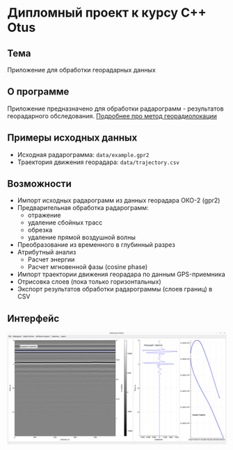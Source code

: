 # Дипломный проект к курсу C++ Otus

## Тема

Приложение для обработки георадарных данных

## О программе

Приложение предназначено для обработки радарограмм - результатов георадарного обследования. 
[Подробнее про метод георадиолокации](https://geotim.ru/o-georadiolokacii/osnovy-georadiolokacii/)

## Примеры исходных данных

- Исходная радарограмма: `data/example.gpr2`
- Траектория движения георадара: `data/trajectory.csv`

## Возможности

- Импорт исходных радарограмм из данных георадара ОКО-2 (gpr2)
- Предварительная обработка радарограмм:
  - отражение
  - удаление сбойных трасс
  - обрезка
  - удаление прямой воздушной волны
- Преобразование из временного в глубинный разрез
- Атрибутный анализ
  - Расчет энергии
  - Расчет мгновенной фазы (cosine phase)
- Импорт траектории движения георадара по данным GPS-приемника
- Отрисовка слоев (пока только горизонтальных)
- Экспорт результатов обработки радарограммы (слоев границ) в CSV

## Интерфейс

![screenshot](docs/screenshot.png)